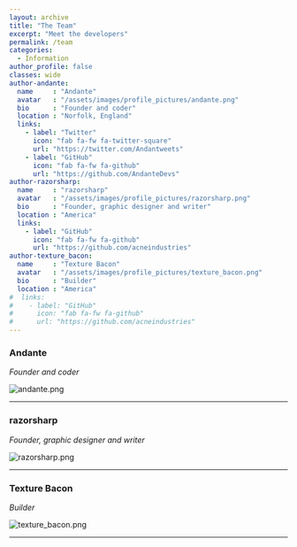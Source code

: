 ```yaml
---
layout: archive
title: "The Team"
excerpt: "Meet the developers"
permalink: /team
categories:
  - Information
author_profile: false
classes: wide
author-andante:
  name     : "Andante"
  avatar   : "/assets/images/profile_pictures/andante.png"
  bio      : "Founder and coder"
  location : "Norfolk, England"
  links:
    - label: "Twitter"
      icon: "fab fa-fw fa-twitter-square"
      url: "https://twitter.com/Andantweets"
    - label: "GitHub"
      icon: "fab fa-fw fa-github"
      url: "https://github.com/AndanteDevs"
author-razorsharp:
  name     : "razorsharp"
  avatar   : "/assets/images/profile_pictures/razorsharp.png"
  bio      : "Founder, graphic designer and writer"
  location : "America"
  links:
    - label: "GitHub"
      icon: "fab fa-fw fa-github"
      url: "https://github.com/acneindustries"
author-texture_bacon:
  name     : "Texture Bacon"
  avatar   : "/assets/images/profile_pictures/texture_bacon.png"
  bio      : "Builder"
  location : "America"
#  links:
#    - label: "GitHub"
#      icon: "fab fa-fw fa-github"
#      url: "https://github.com/acneindustries"
---
```


### **Andante**
*Founder and coder*

![andante.png](https://origami-games.github.io/assets/images/profile_pictures/andante.png)

-----

### **razorsharp**
*Founder, graphic designer and writer*

![razorsharp.png](https://origami-games.github.io/assets/images/profile_pictures/razorsharp.png)

-----

### **Texture Bacon**
*Builder*

![texture_bacon.png](https://origami-games.github.io/assets/images/profile_pictures/texture_bacon.png)

-----
